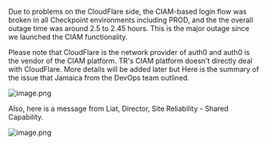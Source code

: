 Due to problems on the CloudFlare side, the CIAM-based login flow was broken in all Checkpoint environments including PROD, and the the overall outage time was around 2.5 to 2.45 hours. This is the major outage since we launched the CIAM functionality.

Please note that CloudFlare is the network provider of auth0 and auth0 is the vendor of the CIAM platform. TR's CIAM platform doesn't directly deal with CloudFlare. More details will be added later but Here is the summary of the issue that Jamaica from the DevOps team outlined.

![image.png](/.attachments/image-9f810d30-b673-4b75-8daf-574f451c1e5c.png)

Also, here is a message from Liat, Director, Site Reliability - Shared Capability.

![image.png](/.attachments/image-f666948b-31aa-46d0-9637-11c8e3a55256.png)